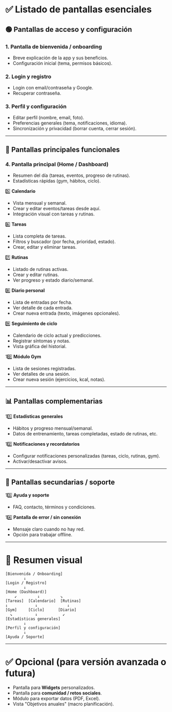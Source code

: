 # ✅ **Listado de pantallas esenciales**

## 🟢 **Pantallas de acceso y configuración**

### 1. **Pantalla de bienvenida / onboarding**

- Breve explicación de la app y sus beneficios.
- Configuración inicial (tema, permisos básicos).

### 2. **Login y registro**

- Login con email/contraseña y Google.
- Recuperar contraseña.

### 3. **Perfil y configuración**

- Editar perfil (nombre, email, foto).
- Preferencias generales (tema, notificaciones, idioma).
- Sincronización y privacidad (borrar cuenta, cerrar sesión).

---

## 📅 **Pantallas principales funcionales**

### 4. **Pantalla principal (Home / Dashboard)**

- Resumen del día (tareas, eventos, progreso de rutinas).
- Estadísticas rápidas (gym, hábitos, ciclo).

5️⃣ **Calendario**

- Vista mensual y semanal.
- Crear y editar eventos/tareas desde aquí.
- Integración visual con tareas y rutinas.

6️⃣ **Tareas**

- Lista completa de tareas.
- Filtros y buscador (por fecha, prioridad, estado).
- Crear, editar y eliminar tareas.

7️⃣ **Rutinas**

- Listado de rutinas activas.
- Crear y editar rutinas.
- Ver progreso y estado diario/semanal.

8️⃣ **Diario personal**

- Lista de entradas por fecha.
- Ver detalle de cada entrada.
- Crear nueva entrada (texto, imágenes opcionales).

9️⃣ **Seguimiento de ciclo**

- Calendario de ciclo actual y predicciones.
- Registrar síntomas y notas.
- Vista gráfica del historial.

10️⃣ **Módulo Gym**

- Lista de sesiones registradas.
- Ver detalles de una sesión.
- Crear nueva sesión (ejercicios, kcal, notas).

---

## 📊 **Pantallas complementarias**

11️⃣ **Estadísticas generales**

- Hábitos y progreso mensual/semanal.
- Datos de entrenamiento, tareas completadas, estado de rutinas, etc.

12️⃣ **Notificaciones y recordatorios**

- Configurar notificaciones personalizadas (tareas, ciclo, rutinas, gym).
- Activar/desactivar avisos.

---

## 💬 **Pantallas secundarias / soporte**

13️⃣ **Ayuda y soporte**

- FAQ, contacto, términos y condiciones.

14️⃣ **Pantalla de error / sin conexión**

- Mensaje claro cuando no hay red.
- Opción para trabajar offline.

---

# 🌟 **Resumen visual**

```
[Bienvenida / Onboarding]     
		↓ 
[Login / Registro]     
		↓ 
[Home (Dashboard)]     
	↙         ↓         ↘
[Tareas]  [Calendario]  [Rutinas]     
↓            ↓             ↓ 
[Gym]     [Ciclo]      [Diario]     
  ↘          ↓           ↙  
[Estadísticas generales]     
		↓ 
[Perfil y configuración]     
		↓ 
[Ayuda / Soporte]
```
 
---

# ✅ **Opcional (para versión avanzada o futura)**

- Pantalla para **Widgets** personalizados.
- Pantalla para **comunidad / retos sociales**.
- Módulo para exportar datos (PDF, Excel).
- Vista "Objetivos anuales" (macro planificación).